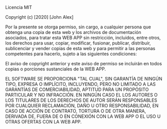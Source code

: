 Licencia MIT

Copyright (c) [2020] [John Alex]

Por la presente se otorga permiso, sin cargo, a cualquier persona que obtenga una copia de esta web y los archivos de documentación asociados, para tratar esta WEB APP sin restricción, incluidos, entre otros, los derechos para usar, copiar, modificar, fusionar, publicar, distribuir, sublicenciar y vender copias de esta web y para permitir a las personas competentes para hacerlo, sujeto a las siguientes condiciones:

El aviso de copyright anterior y este aviso de permiso se incluirán en todos copias o porciones sustanciales de la WEB APP.

EL SOFTWARE SE PROPORCIONA "TAL CUAL", SIN GARANTÍA DE NINGÚN TIPO, EXPRESA O IMPLÍCITO, INCLUYENDO, PERO NO LIMITADO A LAS GARANTÍAS DE COMERCIABILIDAD, APTITUD PARA UN PROPÓSITO PARTICULAR Y NO INFRACCIÓN. EN NINGÚN CASO EL LOS AUTORES O LOS TITULARES DE LOS DERECHOS DE AUTOR SERÁN RESPONSABLES POR CUALQUIER RECLAMACIÓN, DAÑO U OTRO RESPONSABILIDAD, EN CASO DE ACCIÓN DE CONTRATO, TORTURA O DE OTRA MANERA, DERIVADA DE, FUERA DE O EN CONEXIÓN CON LA WEB APP O EL USO U OTRAS OFERTAS CON LA WEB APP.